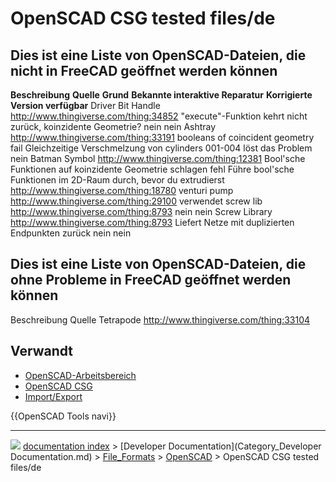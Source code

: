 # OpenSCAD CSG tested files/de
## Dies ist eine Liste von OpenSCAD-Dateien, die nicht in FreeCAD geöffnet werden können 

      
  **Beschreibung**    **Quelle**                                 **Grund**                                                         **Bekannte interaktive Reparatur**                                   **Korrigierte Version verfügbar**
  Driver Bit Handle   <http://www.thingiverse.com/thing:34852>   \"execute\"-Funktion kehrt nicht zurück, koinzidente Geometrie?   nein                                                                 nein
  Ashtray             <http://www.thingiverse.com/thing:33191>   booleans of coincident geometry fail                              Gleichzeitige Verschmelzung von cylinders 001-004 löst das Problem   nein
  Batman Symbol       <http://www.thingiverse.com/thing:12381>   Bool\'sche Funktionen auf koinzidente Geometrie schlagen fehl     Führe bool\'sche Funktionen im 2D-Raum durch, bevor du extrudierst   <http://www.thingiverse.com/thing:18780>
  venturi pump        <http://www.thingiverse.com/thing:29100>   verwendet screw lib <http://www.thingiverse.com/thing:8793>       nein                                                                 nein
  Screw Library       <http://www.thingiverse.com/thing:8793>    Liefert Netze mit duplizierten Endpunkten zurück                  nein                                                                 nein
      

## Dies ist eine Liste von OpenSCAD-Dateien, die ohne Probleme in FreeCAD geöffnet werden können 

   
  Beschreibung   Quelle
  Tetrapode      <http://www.thingiverse.com/thing:33104>
   

## Verwandt

-   [OpenSCAD-Arbeitsbereich](OpenSCAD_Workbench/de.md)
-   [OpenSCAD CSG](OpenSCAD_CSG/de.md)
-   [Import/Export](Import_Export/de.md)

{{OpenSCAD Tools navi}}



---
![](images/Right_arrow.png) [documentation index](../README.md) > [Developer Documentation](Category_Developer Documentation.md) > [File_Formats](Category_File_Formats.md) > [OpenSCAD](OpenSCAD_Workbench.md) > OpenSCAD CSG tested files/de
